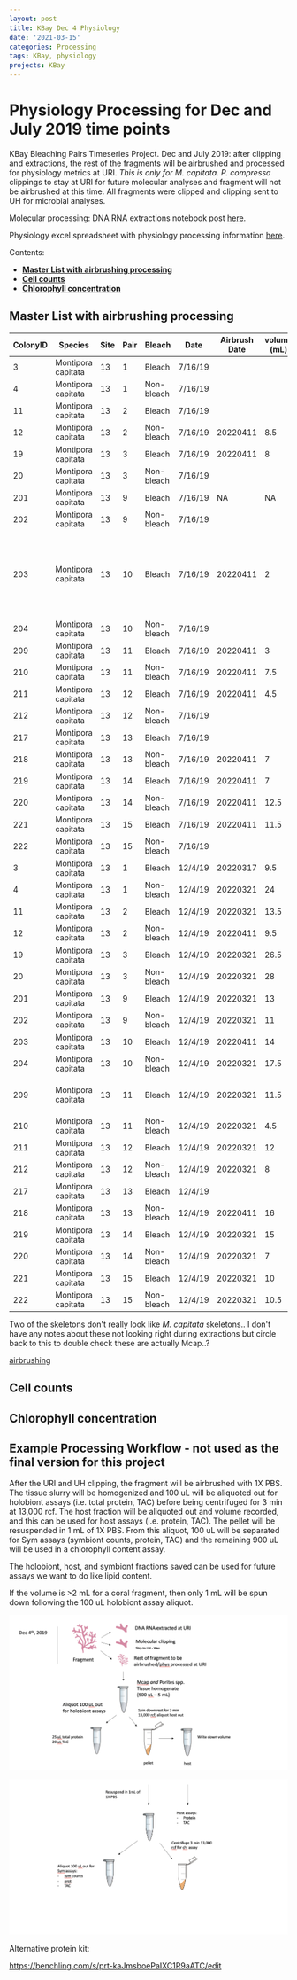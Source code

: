 ```yaml
---
layout: post
title: KBay Dec 4 Physiology
date: '2021-03-15'
categories: Processing
tags: KBay, physiology
projects: KBay
---
```


# Physiology Processing for Dec and July 2019 time points

KBay Bleaching Pairs Timeseries Project. Dec and July 2019: after clipping and extractions, the rest of the fragments will be airbrushed and processed for physiology metrics at URI. *This is only for M. capitata.* *P. compressa* clippings to stay at URI for future molecular analyses and fragment will not be airbrushed at this time. All fragments were clipped and clipping sent to UH for microbial analyses.

Molecular processing: DNA RNA extractions notebook post [here](https://github.com/emmastrand/EmmaStrand_Notebook/blob/master/_posts/2021-01-06-Kbay-Bleaching-2019-DNA-RNA-Extractions.md).

Physiology excel spreadsheet with physiology processing information [here](https://github.com/hputnam/HI_Bleaching_Timeseries/blob/main/data/Physiology-URI-labwork.xlsx).

Contents:  
- [**Master List with airbrushing processing**](#SampleID)   
- [**Cell counts**](#Counts)   
- [**Chlorophyll concentration**](#Chl)   

## <a name="SampleID"></a> **Master List with airbrushing processing**

| ColonyID 	| Species            	| Site 	| Pair 	| Bleach     	| Date    	| Airbrush Date 	| volume (mL) 	| Notes                                                                                             	|
|----------	|--------------------	|------	|------	|------------	|---------	|---------------	|-------------	|---------------------------------------------------------------------------------------------------	|
| 3        	| Montipora capitata 	| 13   	| 1    	| Bleach     	| 7/16/19 	|               	|             	|                                                                                                   	|
| 4        	| Montipora capitata 	| 13   	| 1    	| Non-bleach 	| 7/16/19 	|               	|             	|                                                                                                   	|
| 11       	| Montipora capitata 	| 13   	| 2    	| Bleach     	| 7/16/19 	|               	|             	| tiny                                                                                              	|
| 12       	| Montipora capitata 	| 13   	| 2    	| Non-bleach 	| 7/16/19 	| 20220411      	| 8.5         	|                                                                                                   	|
| 19       	| Montipora capitata 	| 13   	| 3    	| Bleach     	| 7/16/19 	| 20220411      	| 8           	|                                                                                                   	|
| 20       	| Montipora capitata 	| 13   	| 3    	| Non-bleach 	| 7/16/19 	|               	|             	| tiny                                                                                              	|
| 201      	| Montipora capitata 	| 13   	| 9    	| Bleach     	| 7/16/19 	| NA            	| NA          	| no more fragment                                                                                  	|
| 202      	| Montipora capitata 	| 13   	| 9    	| Non-bleach 	| 7/16/19 	|               	|             	|                                                                                                   	|
| 203      	| Montipora capitata 	| 13   	| 10   	| Bleach     	| 7/16/19 	| 20220411      	| 2           	| tiny; no extra   homogenate; double the SA for 2 fragments b/c half of skeleton crumbled in   bag 	|
| 204      	| Montipora capitata 	| 13   	| 10   	| Non-bleach 	| 7/16/19 	|               	|             	|                                                                                                   	|
| 209      	| Montipora capitata 	| 13   	| 11   	| Bleach     	| 7/16/19 	| 20220411      	| 3           	|                                                                                                   	|
| 210      	| Montipora capitata 	| 13   	| 11   	| Non-bleach 	| 7/16/19 	| 20220411      	| 7.5         	|                                                                                                   	|
| 211      	| Montipora capitata 	| 13   	| 12   	| Bleach     	| 7/16/19 	| 20220411      	| 4.5         	|                                                                                                   	|
| 212      	| Montipora capitata 	| 13   	| 12   	| Non-bleach 	| 7/16/19 	|               	|             	|                                                                                                   	|
| 217      	| Montipora capitata 	| 13   	| 13   	| Bleach     	| 7/16/19 	|               	|             	|                                                                                                   	|
| 218      	| Montipora capitata 	| 13   	| 13   	| Non-bleach 	| 7/16/19 	| 20220411      	| 7           	|                                                                                                   	|
| 219      	| Montipora capitata 	| 13   	| 14   	| Bleach     	| 7/16/19 	| 20220411      	| 7           	|                                                                                                   	|
| 220      	| Montipora capitata 	| 13   	| 14   	| Non-bleach 	| 7/16/19 	| 20220411      	| 12.5        	| 11 + 1-2 mL leaked   out                                                                          	|
| 221      	| Montipora capitata 	| 13   	| 15   	| Bleach     	| 7/16/19 	| 20220411      	| 11.5        	|                                                                                                   	|
| 222      	| Montipora capitata 	| 13   	| 15   	| Non-bleach 	| 7/16/19 	|               	|             	|                                                                                                   	|
| 3        	| Montipora capitata 	| 13   	| 1    	| Bleach     	| 12/4/19 	| 20220317      	| 9.5         	|                                                                                                   	|
| 4        	| Montipora capitata 	| 13   	| 1    	| Non-bleach 	| 12/4/19 	| 20220321      	| 24          	| 2 tubes                                                                                           	|
| 11       	| Montipora capitata 	| 13   	| 2    	| Bleach     	| 12/4/19 	| 20220321      	| 13.5        	| 10 + 3-4 mL spilled   out                                                                         	|
| 12       	| Montipora capitata 	| 13   	| 2    	| Non-bleach 	| 12/4/19 	| 20220411      	| 9.5         	| fragment crumbled                                                                                 	|
| 19       	| Montipora capitata 	| 13   	| 3    	| Bleach     	| 12/4/19 	| 20220321      	| 26.5        	| 2 tubes                                                                                           	|
| 20       	| Montipora capitata 	| 13   	| 3    	| Non-bleach 	| 12/4/19 	| 20220321      	| 28          	| 2 tubes                                                                                           	|
| 201      	| Montipora capitata 	| 13   	| 9    	| Bleach     	| 12/4/19 	| 20220321      	| 13          	|                                                                                                   	|
| 202      	| Montipora capitata 	| 13   	| 9    	| Non-bleach 	| 12/4/19 	| 20220321      	| 11          	|                                                                                                   	|
| 203      	| Montipora capitata 	| 13   	| 10   	| Bleach     	| 12/4/19 	| 20220411      	| 14          	|                                                                                                   	|
| 204      	| Montipora capitata 	| 13   	| 10   	| Non-bleach 	| 12/4/19 	| 20220321      	| 17.5        	| 2 tubes                                                                                           	|
| 209      	| Montipora capitata 	| 13   	| 11   	| Bleach     	| 12/4/19 	| 20220321      	| 11.5        	| 7 + Bag leaked ~4-5   mL spilled out                                                              	|
| 210      	| Montipora capitata 	| 13   	| 11   	| Non-bleach 	| 12/4/19 	| 20220321      	| 4.5         	|                                                                                                   	|
| 211      	| Montipora capitata 	| 13   	| 12   	| Bleach     	| 12/4/19 	| 20220321      	| 12          	|                                                                                                   	|
| 212      	| Montipora capitata 	| 13   	| 12   	| Non-bleach 	| 12/4/19 	| 20220321      	| 8           	|                                                                                                   	|
| 217      	| Montipora capitata 	| 13   	| 13   	| Bleach     	| 12/4/19 	|               	|             	|                                                                                                   	|
| 218      	| Montipora capitata 	| 13   	| 13   	| Non-bleach 	| 12/4/19 	| 20220411      	| 16          	| 2 tubes                                                                                           	|
| 219      	| Montipora capitata 	| 13   	| 14   	| Bleach     	| 12/4/19 	| 20220321      	| 15          	|                                                                                                   	|
| 220      	| Montipora capitata 	| 13   	| 14   	| Non-bleach 	| 12/4/19 	| 20220321      	| 7           	|                                                                                                   	|
| 221      	| Montipora capitata 	| 13   	| 15   	| Bleach     	| 12/4/19 	| 20220321      	| 10          	|                                                                                                   	|
| 222      	| Montipora capitata 	| 13   	| 15   	| Non-bleach 	| 12/4/19 	| 20220321      	| 10.5        	|                                                                                                   	|

Two of the skeletons don't really look like *M. capitata* skeletons.. I don't have any notes about these not looking right during extractions but circle back to this to double check these are actually Mcap..?

[airbrushing](https://github.com/emmastrand/EmmaStrand_Notebook/blob/master/images/KBay%20Physiology%20processing/airbrushing-sheet.jpg?raw=true)

## <a name="Counts"></a> **Cell counts**

## <a name="Chl"></a> **Chlorophyll concentration**


## Example Processing Workflow - not used as the final version for this project

After the URI and UH clipping, the fragment will be airbrushed with 1X PBS. The tissue slurry will be homogenized and 100 uL will be aliquoted out for holobiont assays (i.e. total protein, TAC) before being centrifuged for 3 min at 13,000 rcf. The host fraction will be aliquoted out and volume recorded, and this can be used for host assays (i.e. protein, TAC). The pellet will be resuspended in 1 mL of 1X PBS. From this aliquot, 100 uL will be separated for Sym assays (symbiont counts, protein, TAC) and the remaining 900 uL will be used in a chlorophyll content assay.

The holobiont, host, and symbiont fractions saved can be used for future assays we want to do like lipid content.

If the volume is >2 mL for a coral fragment, then only 1 mL will be spun down following the 100 uL holobiont assay aliquot.

![workflow1](https://github.com/emmastrand/EmmaStrand_Notebook/blob/master/images/Kbay-decphys-workflow1.png?raw=true)

![workflow2](https://github.com/emmastrand/EmmaStrand_Notebook/blob/master/images/Kbay-decphys-workflow2.png?raw=true)

Alternative protein kit:

https://benchling.com/s/prt-kaJmsboePaIXC1R9aATC/edit
